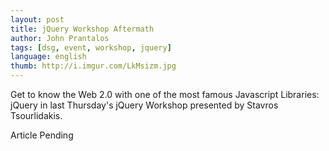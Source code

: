 ```yaml
---
layout: post
title: jQuery Workshop Aftermath
author: John Prantalos
tags: [dsg, event, workshop, jquery]
language: english
thumb: http://i.imgur.com/LkMsizm.jpg
---
```

Get to know the Web 2.0 with one of the most famous Javascript Libraries:
jQuery in last Thursday's jQuery Workshop presented by Stavros Tsourlidakis.

Article Pending
